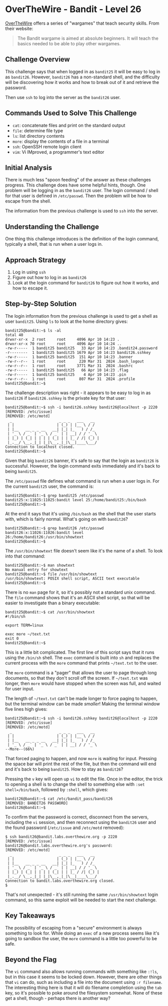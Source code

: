 # OverTheWire - Bandit - Level 26

[OverTheWire](https://overthewire.org) offers a series of "wargames" that teach
security skills. From their website:

> The Bandit wargame is aimed at absolute beginners. It will teach the basics
> needed to be able to play other wargames.

## Challenge Overview

This challenge says that when logged in as `bandit25` it will be easy to log in
as `bandit26`. However, `bandit26` has a non-standard shell, and the difficulty
will be discovering how it works and how to break out of it and retrieve the
password.

Then use `ssh` to log into the server as the `bandit26` user.

## Commands Used to Solve This Challenge

- `cat`: concatenate files and print on the standard output
- `file`: determine file type
- `ls`: list directory contents
- `more`: display the contents of a file in a terminal
- `ssh`: OpenSSH remote login client
- `vim`: Vi IMproved, a programmer's text editor

## Initial Analysis

There is much less "spoon feeding" of the answer as these challenges progress.
This challenge does have some helpful hints, though. One problem will be logging
in as the `bandit26` user. The login command / shell for that user is defined in
`/etc/passwd`. Then the problem will be how to escape from the shell.

The information from the previous challenge is used to `ssh` into the server.

## Understanding the Challenge

One thing this challenge introduces is the definition of the login command,
typically a shell, that is run when a user logs in.

## Approach Strategy

1. Log in using `ssh`
1. Figure out how to log in as `bandit26`
1. Look at the login command for `bandit26` to figure out how it works, and how
   to escape it.

## Step-by-Step Solution

The login information from the previous challenge is used to get a shell as user
`bandit25`. Using `ls` to look at the home directory gives:

```
bandit25@bandit:~$ ls -al
total 40
drwxr-xr-x  2 root     root     4096 Apr 10 14:23 .
drwxr-xr-x 70 root     root     4096 Apr 10 14:24 ..
-rw-r-----  1 bandit25 bandit25   33 Apr 10 14:23 .bandit24.password
-r--------  1 bandit25 bandit25 1679 Apr 10 14:23 bandit26.sshkey
-rw-r-----  1 bandit25 bandit25  151 Apr 10 14:23 .banner
-rw-r--r--  1 root     root      220 Mar 31  2024 .bash_logout
-rw-r--r--  1 root     root     3771 Mar 31  2024 .bashrc
-rw-r-----  1 bandit25 bandit25   66 Apr 10 14:23 .flag
-rw-r-----  1 bandit25 bandit25    4 Apr 10 14:23 .pin
-rw-r--r--  1 root     root      807 Mar 31  2024 .profile
bandit25@bandit:~$
```

The challenge description was right - it appears to be easy to log in as
`bandit26` if `bandit26.sshkey` is the private key for that user:

```
bandit25@bandit:~$ ssh -i bandit26.sshkey bandit26@localhost -p 2220
[REMOVED: /etc/issue]
[REMOVED: /etc/motd]
  _                     _ _ _   ___   __
 | |                   | (_) | |__ \ / /
 | |__   __ _ _ __   __| |_| |_   ) / /_
 | '_ \ / _` | '_ \ / _` | | __| / / '_ \
 | |_) | (_| | | | | (_| | | |_ / /| (_) |
 |_.__/ \__,_|_| |_|\__,_|_|\__|____\___/
Connection to localhost closed.
bandit25@bandit:~$
```

Given that big `bandit26` banner, it's safe to say that the login as `bandit26`
is successful. However, the login command exits immediately and it's back to
being `bandit25`.

The `/etc/passwd` file defines what command is run when a user logs in. For the
current `bandit25` user, the command is:

```
bandit25@bandit:~$ grep bandit25 /etc/passwd
bandit25:x:11025:11025:bandit level 25:/home/bandit25:/bin/bash
bandit25@bandit:~$
```

At the end it says that it's using `/bin/bash` as the shell that the user starts
with, which is fairly normal. What's going on with `bandit26`?

```
bandit25@bandit:~$ grep bandit26 /etc/passwd
bandit26:x:11026:11026:bandit level 26:/home/bandit26:/usr/bin/showtext
bandit25@bandit:~$
```

The `/usr/bin/showtext` file doesn't seem like it's the name of a shell. To look
into that command:

```
bandit25@bandit:~$ man showtext
No manual entry for showtext
bandit25@bandit:~$ file /usr/bin/showtext
/usr/bin/showtext: POSIX shell script, ASCII text executable
bandit25@bandit:~$
```

There is no `man` page for it, so it's possibly not a standard unix command. The
`file` command shows that it's an ASCII shell script, so that will be easier to
investigate than a binary executable:

```
bandit25@bandit:~$ cat /usr/bin/showtext
#!/bin/sh

export TERM=linux

exec more ~/text.txt
exit 0
bandit25@bandit:~$
```

This is a little bit complicated. The first line of this script says that it
runs using the `/bin/sh` shell. The `exec` command is built into `sh` and
replaces the current process with the `more` command that prints `~/text.txt`
to the user.

The `more` command is a "pager" that allows the user to page through long
documents, so that they don't scroll off the screen. If `~/text.txt` was longer,
then `more` would have stopped when the screen was full, and waited for user
input.

The length of `~/text.txt` can't be made longer to force paging to happen, but
the terminal window can be made _smaller_! Making the terminal window five lines
high gives:

```
bandit25@bandit:~$ ssh -i bandit26.sshkey bandit26@localhost -p 2220
[REMOVED: /etc/issue]
[REMOVED: /etc/motd]
  _                     _ _ _   ___   __
 | |                   | (_) | |__ \ / /
 | |__   __ _ _ __   __| |_| |_   ) / /_
 | '_ \ / _` | '_ \ / _` | | __| / / '_ \
--More--(66%)
```

That forced paging to happen, and now `more` is waiting for input. Pressing the
space bar will print the rest of the file, but then the command will end and
it's back to being `bandit25`. How to stay as `bandit26`?

Pressing the `v` key will open up `vi` to edit the file. Once in the editor, the
trick to opening a shell is to change the shell to something else with
`:set shell=/bin/bash`, followed by `:shell`, which gives:

```
bandit26@bandit:~$ cat /etc/bandit_pass/bandit26
[REMOVED: BANDIT26 PASSWORD]
bandit26@bandit:~$
```

To confirm that the password is correct, disconnect from the servers, including
the `vi` session, and then reconnect using the `bandit26` user and the found
password (`/etc/issue` and `/etc/motd` removed):

```
$ ssh bandit26@bandit.labs.overthewire.org -p 2220
[REMOVED: /etc/issue]
bandit26@bandit.labs.overthewire.org's password:
[REMOVED: /etc/motd]
  _                     _ _ _   ___   __
 | |                   | (_) | |__ \ / /
 | |__   __ _ _ __   __| |_| |_   ) / /_
 | '_ \ / _` | '_ \ / _` | | __| / / '_ \
 | |_) | (_| | | | | (_| | | |_ / /| (_) |
 |_.__/ \__,_|_| |_|\__,_|_|\__|____\___/
Connection to bandit.labs.overthewire.org closed.
$
```

That's not unexpected - it's still running the same `/usr/bin/showtext` login
command, so this same exploit will be needed to start the next challenge.

## Key Takeaways

The possibility of escaping from a "secure" environment is always something to
look for. While doing an `exec` of a new process seems like it's going to
sandbox the user, the `more` command is a little too powerful to be safe.

## Beyond the Flag

The `vi` command also allows running commands with something like `:!ls`, but in
this case it seems to be locked down. However, there are other things that `vi`
can do, such as including a file into the document using `:r filename`. The
interesting thing here is that it will do filename completion using the `tab`
key, so it's possible to poke around the filesystem somewhat. None of these get
a shell, though - perhaps there is another way?
